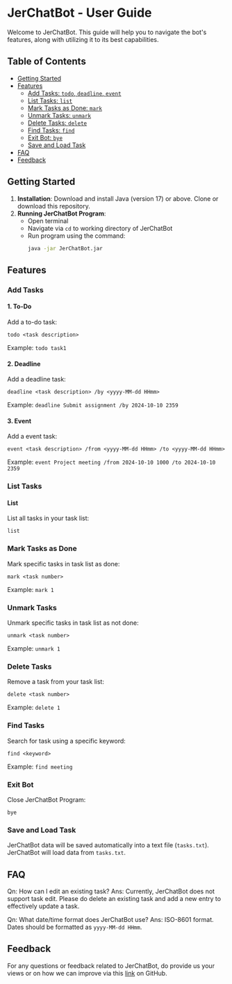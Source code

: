 # JerChatBot - User Guide

Welcome to JerChatBot. This guide will help you to navigate the bot's features, along with utilizing it to its best capabilities.

## Table of Contents
- [Getting Started](#getting-started)
- [Features](#features)
  - [Add Tasks: `todo`, `deadline`, `event`](#add-tasks)
  - [List Tasks: `list`](#list-tasks)
  - [Mark Tasks as Done: `mark`](#mark-tasks-as-done)
  - [Unmark Tasks: `unmark`](#unmark-tasks)
  - [Delete Tasks: `delete`](#delete-tasks)
  - [Find Tasks: `find`](#find-tasks)
  - [Exit Bot: `bye`](#exit-bot)
  - [Save and Load Task](#save-and-load)
- [FAQ](#faq)
- [Feedback](#feedback)

## Getting Started

1. **Installation**: Download and install Java (version 17) or above. Clone or download this repository.
2. **Running JerChatBot Program**:
   - Open terminal
   - Navigate via `cd` to working directory of JerChatBot
   - Run program using the command:
     ```sh
     java -jar JerChatBot.jar
     ```

## Features

### Add Tasks

#### 1. To-Do
Add a to-do task:
```plaintext
todo <task description>
```
Example: `todo task1`

#### 2. Deadline
Add a deadline task:
```plaintext
deadline <task description> /by <yyyy-MM-dd HHmm>
```
Example: `deadline Submit assignment /by 2024-10-10 2359`

#### 3. Event
Add a event task:
```plaintext
event <task description> /from <yyyy-MM-dd HHmm> /to <yyyy-MM-dd HHmm>
```
Example: `event Project meeting /from 2024-10-10 1000 /to 2024-10-10 2359`


### List Tasks

#### List
List all tasks in your task list:
```plaintext
list
```

### Mark Tasks as Done
Mark specific tasks in task list as done:
```plaintext
mark <task number>
```
Example: `mark 1`

### Unmark Tasks
Unmark specific tasks in task list as not done:
```plaintext
unmark <task number>
```
Example: `unmark 1`

### Delete Tasks 
Remove a task from your task list:
```plaintext
delete <task number>
```
Example: `delete 1`

### Find Tasks
Search for task using a specific keyword:
```plaintext
find <keyword>
```
Example: `find meeting`

### Exit Bot
Close JerChatBot Program:
```plaintext
bye
```

### Save and Load Task
JerChatBot data will be saved automatically into a text file (`tasks.txt`). JerChatBot will load data from `tasks.txt`.

## FAQ
Qn: How can I edit an existing task?
Ans: Currently, JerChatBot does not support task edit. Please do delete an existing task and add a new entry to effectively update a task.

Qn: What date/time format does JerChatBot use?
Ans: ISO-8601 format. Dates should be formatted as `yyyy-MM-dd HHmm`.

## Feedback
For any questions or feedback related to JerChatBot, do provide us your views or on how we can improve via this [link](https://github.com/tayjerom/ip/issues) on GitHub.
